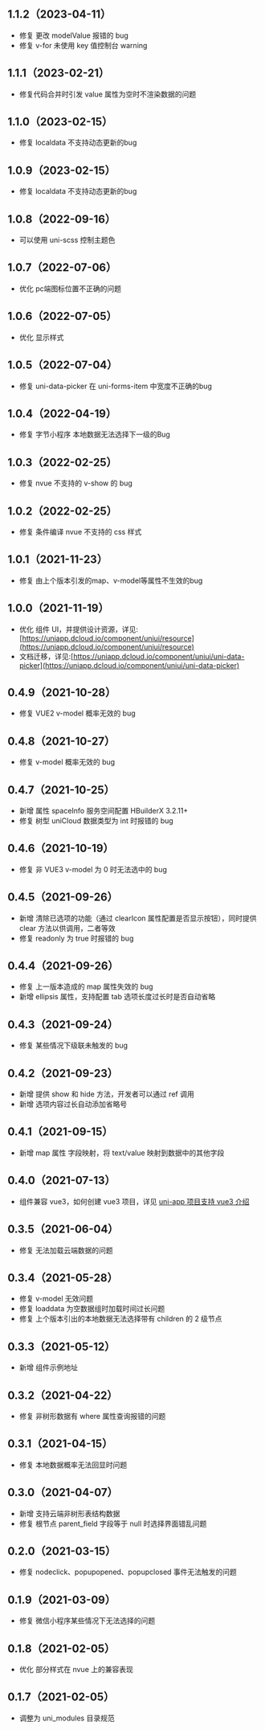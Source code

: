 ## 1.1.2（2023-04-11）

-   修复 更改 modelValue 报错的 bug
-   修复 v-for 未使用 key 值控制台 warning

## 1.1.1（2023-02-21）

-   修复代码合并时引发 value 属性为空时不渲染数据的问题

## 1.1.0（2023-02-15）

-   修复 localdata 不支持动态更新的bug

## 1.0.9（2023-02-15）

-   修复 localdata 不支持动态更新的bug

## 1.0.8（2022-09-16）

-   可以使用 uni-scss 控制主题色

## 1.0.7（2022-07-06）

-   优化 pc端图标位置不正确的问题

## 1.0.6（2022-07-05）

-   优化 显示样式

## 1.0.5（2022-07-04）

-   修复 uni-data-picker 在 uni-forms-item 中宽度不正确的bug

## 1.0.4（2022-04-19）

-   修复 字节小程序 本地数据无法选择下一级的Bug

## 1.0.3（2022-02-25）

-   修复 nvue 不支持的 v-show 的 bug

## 1.0.2（2022-02-25）

-   修复 条件编译 nvue 不支持的 css 样式

## 1.0.1（2021-11-23）

-   修复 由上个版本引发的map、v-model等属性不生效的bug

## 1.0.0（2021-11-19）

-   优化 组件 UI，并提供设计资源，详见:[https://uniapp.dcloud.io/component/uniui/resource](https://uniapp.dcloud.io/component/uniui/resource)
-   文档迁移，详见:[https://uniapp.dcloud.io/component/uniui/uni-data-picker](https://uniapp.dcloud.io/component/uniui/uni-data-picker)

## 0.4.9（2021-10-28）

-   修复 VUE2 v-model 概率无效的 bug

## 0.4.8（2021-10-27）

-   修复 v-model 概率无效的 bug

## 0.4.7（2021-10-25）

-   新增 属性 spaceInfo 服务空间配置 HBuilderX 3.2.11+
-   修复 树型 uniCloud 数据类型为 int 时报错的 bug

## 0.4.6（2021-10-19）

-   修复 非 VUE3 v-model 为 0 时无法选中的 bug

## 0.4.5（2021-09-26）

-   新增 清除已选项的功能（通过 clearIcon 属性配置是否显示按钮），同时提供 clear 方法以供调用，二者等效
-   修复 readonly 为 true 时报错的 bug

## 0.4.4（2021-09-26）

-   修复 上一版本造成的 map 属性失效的 bug
-   新增 ellipsis 属性，支持配置 tab 选项长度过长时是否自动省略

## 0.4.3（2021-09-24）

-   修复 某些情况下级联未触发的 bug

## 0.4.2（2021-09-23）

-   新增 提供 show 和 hide 方法，开发者可以通过 ref 调用
-   新增 选项内容过长自动添加省略号

## 0.4.1（2021-09-15）

-   新增 map 属性 字段映射，将 text/value 映射到数据中的其他字段

## 0.4.0（2021-07-13）

-   组件兼容 vue3，如何创建 vue3 项目，详见 [uni-app 项目支持 vue3 介绍](https://ask.dcloud.net.cn/article/37834)

## 0.3.5（2021-06-04）

-   修复 无法加载云端数据的问题

## 0.3.4（2021-05-28）

-   修复 v-model 无效问题
-   修复 loaddata 为空数据组时加载时间过长问题
-   修复 上个版本引出的本地数据无法选择带有 children 的 2 级节点

## 0.3.3（2021-05-12）

-   新增 组件示例地址

## 0.3.2（2021-04-22）

-   修复 非树形数据有 where 属性查询报错的问题

## 0.3.1（2021-04-15）

-   修复 本地数据概率无法回显时问题

## 0.3.0（2021-04-07）

-   新增 支持云端非树形表结构数据
-   修复 根节点 parent_field 字段等于 null 时选择界面错乱问题

## 0.2.0（2021-03-15）

-   修复 nodeclick、popupopened、popupclosed 事件无法触发的问题

## 0.1.9（2021-03-09）

-   修复 微信小程序某些情况下无法选择的问题

## 0.1.8（2021-02-05）

-   优化 部分样式在 nvue 上的兼容表现

## 0.1.7（2021-02-05）

-   调整为 uni_modules 目录规范
